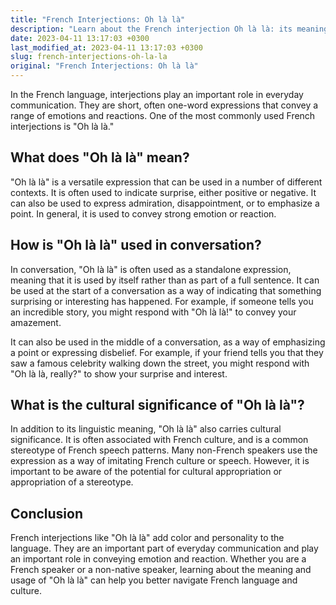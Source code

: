 ```yaml
---
title: "French Interjections: Oh là là"
description: "Learn about the French interjection Oh là là: its meaning, usage, and cultural significance."
date: 2023-04-11 13:17:03 +0300
last_modified_at: 2023-04-11 13:17:03 +0300
slug: french-interjections-oh-la-la
original: "French Interjections: Oh là là"
---
```

In the French language, interjections play an important role in everyday communication. They are short, often one-word expressions that convey a range of emotions and reactions. One of the most commonly used French interjections is "Oh là là."

## What does "Oh là là" mean?

"Oh là là" is a versatile expression that can be used in a number of different contexts. It is often used to indicate surprise, either positive or negative. It can also be used to express admiration, disappointment, or to emphasize a point. In general, it is used to convey strong emotion or reaction.

## How is "Oh là là" used in conversation?

In conversation, "Oh là là" is often used as a standalone expression, meaning that it is used by itself rather than as part of a full sentence. It can be used at the start of a conversation as a way of indicating that something surprising or interesting has happened. For example, if someone tells you an incredible story, you might respond with "Oh là là!" to convey your amazement.

It can also be used in the middle of a conversation, as a way of emphasizing a point or expressing disbelief. For example, if your friend tells you that they saw a famous celebrity walking down the street, you might respond with "Oh là là, really?" to show your surprise and interest.

## What is the cultural significance of "Oh là là"?

In addition to its linguistic meaning, "Oh là là" also carries cultural significance. It is often associated with French culture, and is a common stereotype of French speech patterns. Many non-French speakers use the expression as a way of imitating French culture or speech. However, it is important to be aware of the potential for cultural appropriation or appropriation of a stereotype.

## Conclusion

French interjections like "Oh là là" add color and personality to the language. They are an important part of everyday communication and play an important role in conveying emotion and reaction. Whether you are a French speaker or a non-native speaker, learning about the meaning and usage of "Oh là là" can help you better navigate French language and culture.